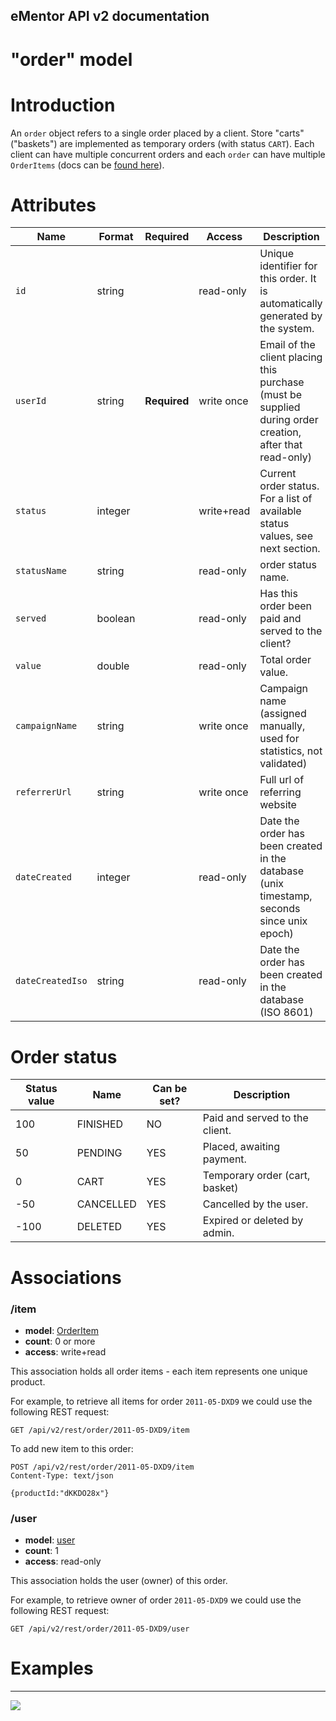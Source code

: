 eMentor API v2 documentation
--------------------------------

# "order" model #

Introduction
==============

An `order` object refers to a single order placed by a client. Store "carts" ("baskets") are implemented as temporary
orders (with status `CART`). Each client can have multiple concurrent orders and each `order` can have multiple
`OrderItems` (docs can be [found here](orderitem.md)).

Attributes
==============

  **Name**         | **Format**    | **Required** | **Access** | **Description**
------------------ | ------------- | ------------ | ---------- | --------------------
  `id`             | string        |              | read-only  | Unique identifier for this order. It is automatically generated by the system.
  `userId`         | string        | **Required** | write once | Email of the client placing this purchase (must be supplied during order creation, after that read-only)
  `status`         | integer       |              | write+read | Current order status. For a list of available status values, see next section.
  `statusName`     | string        |              | read-only  | order status name.
  `served`         | boolean       |              | read-only  | Has this order been paid and served to the client?
  `value`          | double        |              | read-only  | Total order value.
  `campaignName`   | string        |              | write once | Campaign name (assigned manually, used for statistics, not validated)
  `referrerUrl`    | string        |              | write once | Full url of referring website
  `dateCreated`    | integer       |              | read-only  | Date the order has been created in the database (unix timestamp, seconds since unix epoch)
  `dateCreatedIso` | string        |              | read-only  | Date the order has been created in the database (ISO 8601)


Order status
==============

 **Status value**   |  **Name**         | **Can be set?** | **Description**
 ------------------ | ----------------- | --------------- | ---------------------------------------
 100                | FINISHED          | NO              | Paid and served to the client.
 50                 | PENDING           | YES             | Placed, awaiting payment.
 0                  | CART              | YES             | Temporary order (cart, basket)
 -50                | CANCELLED         | YES             | Cancelled by the user.
 -100               | DELETED           | YES             | Expired or deleted by admin.

Associations
==============

### /item

 * **model**: [OrderItem](orderitem.md)
 * **count**: 0 or more
 * **access**: write+read

This association holds all order items - each item represents one unique product.

For example, to retrieve all items for order `2011-05-DXD9` we could use the following REST request:

    GET /api/v2/rest/order/2011-05-DXD9/item

To add new item to this order:

    POST /api/v2/rest/order/2011-05-DXD9/item
    Content-Type: text/json

    {productId:"dKKDO28x"}

### /user

 * **model**: [user](user.md)
 * **count**: 1
 * **access**: read-only

This association holds the user (owner) of this order.

For example, to retrieve owner of order `2011-05-DXD9` we could use the following REST request:

    GET /api/v2/rest/order/2011-05-DXD9/user

Examples
==============



----
![](http://www.ementor.pl/img/logo-white.png)
